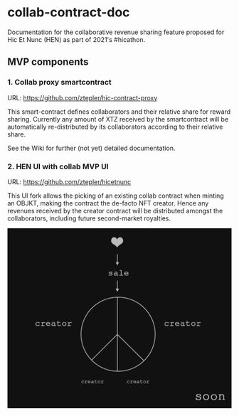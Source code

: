 # collab-contract-doc

Documentation for the collaborative revenue sharing feature proposed for Hic Et Nunc (HEN) as part of 2021's #hicathon.

## MVP components

### 1. Collab proxy smartcontract
URL: https://github.com/ztepler/hic-contract-proxy

This smart-contract defines collaborators and their relative share for reward sharing. Currently any amount of XTZ received by the smartcontract will be automatically re-distributed by its collaborators according to their relative share.


See the Wiki for further (not yet) detailed documentation.

### 2. HEN UI with collab MVP UI
URL: https://github.com/ztepler/hicetnunc

This UI fork allows the picking of an existing collab contract when minting an OBJKT, making the contract the de-facto NFT creator. Hence any revenues received by the creator contract will be distributed amongst the collaborators, including future second-market royalties.


![splash](images/hen-collab-splash.png)


